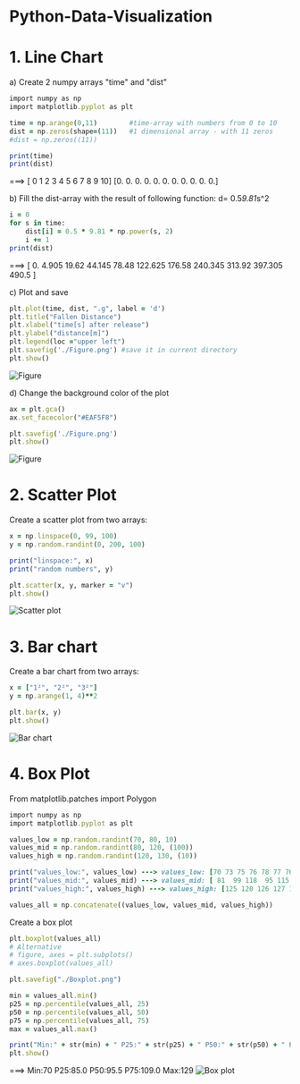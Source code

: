 # Python-Data-Visualization

# 1. Line Chart
a) Create 2 numpy arrays "time" and "dist"
```ruby
import numpy as np
import matplotlib.pyplot as plt

time = np.arange(0,11)        #time-array with numbers from 0 to 10
dist = np.zeros(shape=(11))   #1 dimensional array - with 11 zeros
#dist = np.zeros((11))

print(time)
print(dist)
```
===> [ 0  1  2  3  4  5  6  7  8  9 10]
    [0. 0. 0. 0. 0. 0. 0. 0. 0. 0. 0.]

b) Fill the dist-array with the result of following function: d= 0.5*9.81*s^2 
```ruby
i = 0
for s in time:
    dist[i] = 0.5 * 9.81 * np.power(s, 2) 
    i += 1
print(dist)
```
===> [  0.  4.905  19.62   44.145  78.48  122.625 176.58  240.345 313.92 397.305 490.5  ]

c) Plot and save
```ruby
plt.plot(time, dist, ".g", label = 'd')
plt.title("Fallen Distance")
plt.xlabel("time[s] after release")
plt.ylabel("distance[m]")
plt.legend(loc ="upper left")
plt.savefig('./Figure.png') #save it in current directory
plt.show()
```
![Figure](https://github.com/kimdta/Python-Data-Visualization/assets/133651115/60084c70-1752-40f3-9abf-7e19a8e0554f)

d) Change the background color of the plot
```ruby
ax = plt.gca()
ax.set_facecolor("#EAF5F8")

plt.savefig('./Figure.png') 
plt.show()
```
![Figure](https://github.com/kimdta/Python-Data-Visualization/assets/133651115/033cd8f9-3b7a-4887-aa9a-4ce1ce48d573)

# 2. Scatter Plot
Create a scatter plot from two arrays:
```ruby
x = np.linspace(0, 99, 100)
y = np.random.randint(0, 200, 100)

print("linspace:", x)
print("random numbers", y)

plt.scatter(x, y, marker = "v")
plt.show()
```
![Scatter plot](https://github.com/kimdta/Python-Data-Visualization/assets/133651115/9df600ce-5b36-436e-a82f-e7f5b552f01d)

# 3. Bar chart
Create a bar chart from two arrays:
```ruby
x = ["1²", "2²", "3²"]
y = np.arange(1, 4)**2  

plt.bar(x, y)
plt.show()
```
![Bar chart](https://github.com/kimdta/Python-Data-Visualization/assets/133651115/1d7e9f81-63c2-445d-9b5f-a9e6eed62584)

# 4. Box Plot
From matplotlib.patches import Polygon
```ruby
import numpy as np
import matplotlib.pyplot as plt

values_low = np.random.randint(70, 80, 10)
values_mid = np.random.randint(80, 120, (100))
values_high = np.random.randint(120, 130, (10))

print("values_low:", values_low) ---> values_low: [70 73 75 76 78 77 76 72 72 72]
print("values_mid:", values_mid) ---> values_mid: [ 81  99 118  95 115  94 115 ... 119  96 101 117 115  86]
print("values_high:", values_high) ---> values_high: [125 120 126 127 124 127 129 126 128 129]

values_all = np.concatenate((values_low, values_mid, values_high))
```
Create a box plot

```ruby
plt.boxplot(values_all)
# Alternative
# figure, axes = plt.subplots()
# axes.boxplot(values_all)

plt.savefig("./Boxplot.png")

min = values_all.min()
p25 = np.percentile(values_all, 25)
p50 = np.percentile(values_all, 50)
p75 = np.percentile(values_all, 75) 
max = values_all.max()

print("Min:" + str(min) + " P25:" + str(p25) + " P50:" + str(p50) + " P75:" + str(p75) + " Max:" + str(max))
plt.show()
```
===> Min:70 P25:85.0 P50:95.5 P75:109.0 Max:129
![Box plot](https://github.com/kimdta/Python-Data-Visualization/assets/133651115/23da5507-c5cb-4b85-b8ed-e874de980934)

